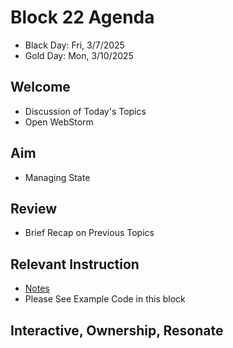
# Block 22 Agenda
- Black Day: Fri, 3/7/2025
- Gold Day: Mon, 3/10/2025

## Welcome

- Discussion of Today's Topics
- Open WebStorm

## Aim

- Managing State

## Review

- Brief Recap on Previous Topics

## Relevant Instruction

- [Notes](Notes.md})
- Please See Example Code in this block

## Interactive, Ownership, Resonate
